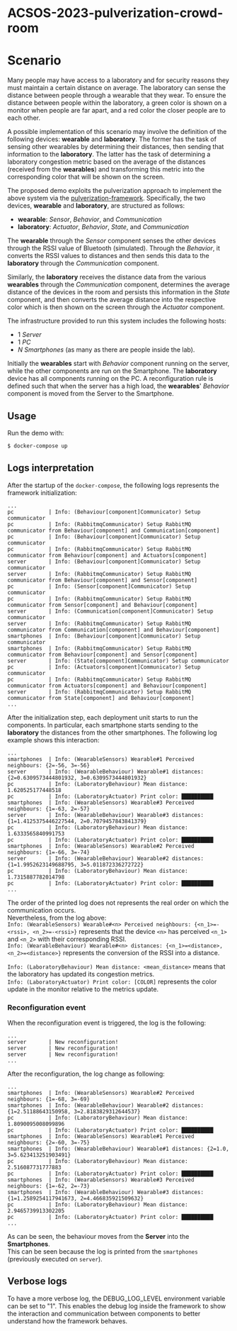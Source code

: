 # ACSOS-2023-pulverization-crowd-room

# Scenario

Many people may have access to a laboratory and for security reasons they must maintain a certain distance on average.
The laboratory can sense the distance between people through a wearable that they wear.
To ensure the distance between people within the laboratory, a green color is shown on a monitor when people are far
apart, and a red color the closer people are to each other.

A possible implementation of this scenario may involve the definition of the following devices:
**wearable** and **laboratory**.
The former has the task of sensing other wearables by determining their distances, then sending that information to
the **laboratory**.
The latter has the task of determining a laboratory congestion metric based on the average of the distances
(received from the **wearables**) and transforming this metric into the corresponding color that will be shown on
the screen.

The proposed demo exploits the pulverization approach to implement the above system via the
[pulverization-framework](https://github.com/nicolasfara/pulverization-framework).
Specifically, the two devices, **wearable** and **laboratory**, are structured as follows:

- **wearable**: _Sensor_, _Behavior_, and _Communication_
- **laboratory**: _Actuator_, _Behavior_, _State_, and _Communication_

The **wearable** through the _Sensor_ component senses the other devices through the RSSI value of Bluetooth (simulated).
Through the _Behavior_, it converts the RSSI values to distances and then sends this data to the **laboratory** through
the _Communication_ component.

Similarly, the **laboratory** receives the distance data from the various **wearables** through the _Communication_ component,
determines the average distance of the devices in the room and persists this information in the _State_ component,
and then converts the average distance into the respective color which is then shown on the screen through
the _Actuator_ component.

The infrastructure provided to run this system includes the following hosts:

- 1 _Server_
- 1 _PC_
- $N$ _Smartphones_ (as many as there are people inside the lab).

Initially the **wearables** start with _Behavior_ component running on the server, while the other components are
run on the Smartphone.
The **laboratory** device has all components running on the PC.
A reconfiguration rule is defined such that when the server has a high load, the **wearables**' _Behavior_ component
is moved from the Server to the Smartphone.

## Usage

Run the demo with:

```bash
$ docker-compose up
```

## Logs interpretation

After the startup of the `docker-compose`, the following logs represents the framework initialization:

```
...
pc           | Info: (Behaviour[component]Communicator) Setup communicator
pc           | Info: (RabbitmqCommunicator) Setup RabbitMQ communicator from Behaviour[component] and Communication[component]
pc           | Info: (Behaviour[component]Communicator) Setup communicator
pc           | Info: (RabbitmqCommunicator) Setup RabbitMQ communicator from Behaviour[component] and Actuators[component]
server       | Info: (Behaviour[component]Communicator) Setup communicator
server       | Info: (RabbitmqCommunicator) Setup RabbitMQ communicator from Behaviour[component] and Sensor[component]
pc           | Info: (Sensor[component]Communicator) Setup communicator
pc           | Info: (RabbitmqCommunicator) Setup RabbitMQ communicator from Sensor[component] and Behaviour[component]
server       | Info: (Communication[component]Communicator) Setup communicator
server       | Info: (RabbitmqCommunicator) Setup RabbitMQ communicator from Communication[component] and Behaviour[component]
smartphones  | Info: (Behaviour[component]Communicator) Setup communicator
smartphones  | Info: (RabbitmqCommunicator) Setup RabbitMQ communicator from Behaviour[component] and Sensor[component]
server       | Info: (State[component]Communicator) Setup communicator
pc           | Info: (Actuators[component]Communicator) Setup communicator
pc           | Info: (RabbitmqCommunicator) Setup RabbitMQ communicator from Actuators[component] and Behaviour[component]
server       | Info: (RabbitmqCommunicator) Setup RabbitMQ communicator from State[component] and Behaviour[component]
...
```

After the initialization step, each deployment unit starts to run the components. In particular, each smartphone
starts sending to the **laboratory** the distances from the other smartphones.
The following log example shows this interaction:

```
...
smartphones  | Info: (WearableSensors) Wearable#1 Perceived neighbours: {2=-56, 3=-56}
server       | Info: (WearableBehaviour) Wearable#1 distances: {2=0.6309573444801932, 3=0.6309573444801932}
pc           | Info: (LaboratoryBehaviour) Mean distance: 1.620525177448518
pc           | Info: (LaboratoryActuator) Print color: ██████████
smartphones  | Info: (WearableSensors) Wearable#3 Perceived neighbours: {1=-63, 2=-57}
server       | Info: (WearableBehaviour) Wearable#3 distances: {1=1.4125375446227544, 2=0.7079457843841379}
pc           | Info: (LaboratoryBehaviour) Mean distance: 1.6333565840991753
pc           | Info: (LaboratoryActuator) Print color: ██████████
smartphones  | Info: (WearableSensors) Wearable#2 Perceived neighbours: {1=-66, 3=-74}
server       | Info: (WearableBehaviour) Wearable#2 distances: {1=1.9952623149688795, 3=5.011872336272722}
pc           | Info: (LaboratoryBehaviour) Mean distance: 1.7315887782014798
pc           | Info: (LaboratoryActuator) Print color: ██████████
...
```

The order of the printed log does not represents the real order on which the communication occurs.  
Nevertheless, from the log above:  
`Info: (WearableSensors) Wearable#<n> Perceived neighbours: {<n_1>=-<rssi>, <n_2>=-<rssi>}`
represents that the device `<n>` has perceived `<n_1>` and `<n_2>` with their corresponding RSSI.  
`Info: (WearableBehaviour) Wearable#<n> distances: {<n_1>=<distance>, <n_2>=<distance>}` represents the conversion
of the RSSI into a distance.

`Info: (LaboratoryBehaviour) Mean distance: <mean_distance>` means that the laboratory has updated its congestion metrics.  
`Info: (LaboratoryActuator) Print color: [COLOR]` represents the color update in the monitor relative to the metrics update.

### Reconfiguration event

When the reconfiguration event is triggered, the log is the following:

```
...
server       | New reconfiguration!
server       | New reconfiguration!
server       | New reconfiguration!
...
```

After the reconfiguration, the log change as following:

```
...
smartphones  | Info: (WearableSensors) Wearable#2 Perceived neighbours: {1=-68, 3=-69}
smartphones  | Info: (WearableBehaviour) Wearable#2 distances: {1=2.51188643150958, 3=2.8183829312644537}
pc           | Info: (LaboratoryBehaviour) Mean distance: 1.8090095008099896
pc           | Info: (LaboratoryActuator) Print color: ██████████
smartphones  | Info: (WearableSensors) Wearable#1 Perceived neighbours: {2=-60, 3=-75}
smartphones  | Info: (WearableBehaviour) Wearable#1 distances: {2=1.0, 3=5.623413251903491}
pc           | Info: (LaboratoryBehaviour) Mean distance: 2.516087731777883
pc           | Info: (LaboratoryActuator) Print color: ██████████
smartphones  | Info: (WearableSensors) Wearable#3 Perceived neighbours: {1=-62, 2=-73}
smartphones  | Info: (WearableBehaviour) Wearable#3 distances: {1=1.2589254117941673, 2=4.466835921509632}
pc           | Info: (LaboratoryBehaviour) Mean distance: 2.9465739913302205
pc           | Info: (LaboratoryActuator) Print color: ██████████
...
```

As can be seen, the behaviour moves from the **Server** into the **Smartphones**.  
This can be seen because the log is printed from the `smartphones` (previously executed on `server`).

## Verbose logs

To have a more verbose log, the DEBUG_LOG_LEVEL environment variable can be set to "1".
This enables the debug log inside the framework to show the interaction and communication between components to
better understand how the framework behaves.
